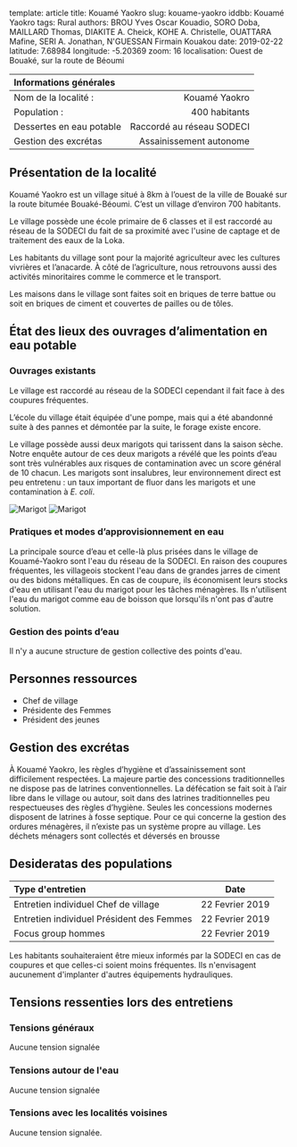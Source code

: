 template: article
title: Kouamé Yaokro
slug: kouame-yaokro
iddbb: Kouamé Yaokro
tags: Rural
authors: BROU Yves Oscar Kouadio, SORO Doba, MAILLARD Thomas, DIAKITE A. Cheick, KOHE A. Christelle, OUATTARA Mafine, SERI A. Jonathan, N'GUESSAN Firmain Kouakou
date: 2019-02-22
latitude:  7.68984 
longitude: -5.20369
zoom: 16
localisation: Ouest de Bouaké, sur la route de Béoumi




|Informations générales||
|:--|--:|
| Nom de la localité : | Kouamé Yaokro | 
| Population : | 400 habitants | 
| Dessertes en eau potable | Raccordé au réseau SODECI | 
| Gestion des excrétas | Assainissement autonome |


## Présentation de la localité
Kouamé Yaokro est un village situé à 8km à l’ouest de la ville de Bouaké sur la route bitumée Bouaké-Béoumi. C’est un village d’environ 700 habitants.  


Le village possède une école primaire de 6 classes et il est raccordé au réseau de la SODECI du fait de sa proximité avec l'usine de captage et de traitement des eaux de la Loka. 


Les habitants du village sont pour la majorité agriculteur avec les cultures vivrières et l’anacarde. À côté de l’agriculture, nous retrouvons  aussi des activités minoritaires comme le commerce et le transport. 


Les maisons dans le village sont faites soit en briques de terre battue ou soit en briques de ciment et couvertes de pailles ou de tôles.


## État des lieux des ouvrages d’alimentation en eau potable

### Ouvrages existants

Le village est raccordé au réseau de la SODECI cependant il fait face à des coupures fréquentes.



L’école du village était équipée d'une pompe, mais qui a été abandonné suite à des pannes et démontée par la suite, le forage existe encore. 


Le village possède aussi deux marigots qui tarissent dans la saison sèche. Notre enquête autour de ces deux marigots a révélé que les points d’eau sont très vulnérables aux risques de contamination avec un score général de 10 chacun. Les marigots sont insalubres, leur environnement direct est peu entretenu : un taux important de fluor dans les marigots et une contamination à *E. coli*.


![Marigot](images/kouame-yaokro.jpg "Marigot")
![Marigot](images/kouame-yaokro.jpg "Marigot")

### Pratiques et modes d’approvisionnement en eau

La principale source d’eau et celle-là plus prisées dans le village de Kouamé-Yaokro sont l'eau du réseau de la SODECI. En raison des coupures fréquentes, les villageois stockent l'eau dans de grandes jarres de ciment ou des bidons métalliques. En cas de coupure, ils économisent leurs stocks d'eau en utilisant l'eau du marigot pour les tâches ménagères. Ils n'utilisent l'eau du marigot comme eau de boisson que lorsqu'ils n'ont pas d'autre solution.

### Gestion des points d’eau

Il n'y a aucune structure de gestion collective des points d'eau.

## Personnes ressources


* Chef de village 
* Présidente des Femmes                                
* Président des jeunes
## Gestion des excrétas

À Kouamé Yaokro, les règles d’hygiène et d’assainissement sont difficilement respectées.  La majeure partie des concessions traditionnelles ne dispose pas de latrines conventionnelles. La défécation se fait soit à l’air libre dans le village ou autour, soit dans des latrines traditionnelles peu respectueuses des règles d’hygiène. Seules les concessions modernes disposent de latrines à fosse septique. Pour ce qui concerne la gestion des ordures ménagères, il n’existe pas un système propre au village. Les déchets ménagers sont collectés et déversés en brousse

## Desideratas des populations
| Type d'entretien | Date | 
| :-- | :--: | 
| Entretien individuel Chef de village |22 Fevrier 2019| 
| Entretien individuel Président des Femmes|22 Fevrier 2019| 
| Focus group hommes |22 Fevrier 2019| 

Les habitants souhaiteraient être mieux informés par la SODECI en cas de coupures et que celles-ci soient moins fréquentes. Ils n'envisagent aucunement d'implanter d'autres équipements hydrauliques.

## Tensions ressenties lors des entretiens

### Tensions généraux
Aucune tension signalée

### Tensions autour de l'eau
Aucune tension signalée

### Tensions avec les localités voisines
Aucune tension signalée.
